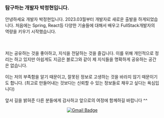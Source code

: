 ### 탐구하는 개발자 박정현입니다.

<div>
  안녕하세요 개발자 박정현입니다. 2023.03월부터 개발자로 새로운 출발을 하게되었습니다. 처음에는 Spring, React등 다양한 기술들에 대해서 배우고 FullStack개발자의 역량을 키우기 시작했습니다.
  <br></br>
</div>
  <br></br>
<div>
  저는 공유하는 것을 좋아하고, 지식을 전달하는 것을 즐깁니다. 이를 위해 개인적으로 정리는 하고 있지만 아쉽게도 지금은 블로그와 같이 제 지식들을 명확하게 공유하는 공간은 없습니다.
  <br></br>
  이는 저의 부족함을 알기 때문이고, 잘못된 정보로 고생하는 것을 바라지 않기 때문이기도 합니다. (최고로 만들어내는 것보다는 신뢰할 수 있는 정보들로 채우고 싶다는 욕심입니다)
  <br></br>
 앞서 길을 밝혀준 다른 분들에게 감사하고 앞으로의 여정에 함께하길 바랍니다 ^^ 
</div>

<div align = "center">

 [![Gmail Badge](https://img.shields.io/badge/Gmail-d14836?style=flat-square&logo=Gmail&logoColor=white&link=mailto:qgam12123@gmail.com)](mailto:qgam12123@gmail.com)
</div>


<!--
**Qiga/Qiga** is a ✨ _special_ ✨ repository because its `README.md` (this file) appears on your GitHub profile.

Here are some ideas to get you started:

- 🔭 I’m currently working on ...
- 🌱 I’m currently learning ...
- 👯 I’m looking to collaborate on ...
- 🤔 I’m looking for help with ...
- 💬 Ask me about ...
- 📫 How to reach me: ...
- 😄 Pronouns: ...
- ⚡ Fun fact: ...
-->
